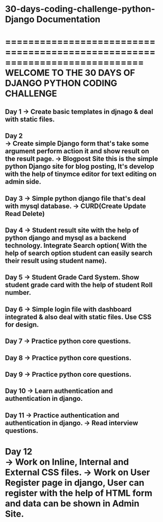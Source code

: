 # 30-days-coding-challenge-python-Django Documentation
============================================================================
      WELCOME TO THE 30 DAYS OF DJANGO PYTHON CODING CHALLENGE
============================================================================
Day 1
  -> Create basic templates in djnago & deal with static files.
----------------------------------------------------------------------------
Day 2   
  -> Create simple Django form that's take some argument perform action it
     and show result on the result page.
  -> Blogpost Site
     this is the simple python Django site for blog posting, It's develop
     with the help of tinymce editor for text editing on admin side.
----------------------------------------------------------------------------
Day 3
  -> Simple python django file that's deal with mysql database.
  -> CURD(Create Update Read Delete)
----------------------------------------------------------------------------
Day 4
   -> Student result site with the help of python django and mysql as a
      backend technology. Integrate Search option( With the help of search
      option student can easily search their result using student name).
----------------------------------------------------------------------------
Day 5
    -> Student Grade Card System. Show student grade card with the help of 
       student Roll number.
----------------------------------------------------------------------------
Day 6
    -> Simple login file with dashboard integrated & also deal with static
       files. Use CSS for design.
----------------------------------------------------------------------------
Day 7
    -> Practice python core questions.
----------------------------------------------------------------------------
Day 8
    -> Practice python core questions.
----------------------------------------------------------------------------
Day 9
    -> Practice python core questions.
----------------------------------------------------------------------------
Day 10
    -> Learn authentication and authentication in django.
----------------------------------------------------------------------------
Day 11
    -> Practice authentication and authentication in django.
    -> Read interview questions.
----------------------------------------------------------------------------
Day 12    
    -> Work on Inline, Internal and External CSS files.
    -> Work on User Register page in django, User can register with the help
       of HTML form and data can be shown in Admin Site.
============================================================================
